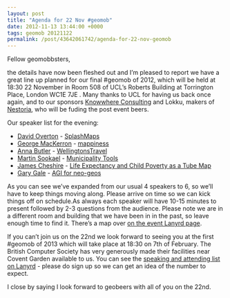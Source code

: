 ```yaml
--- 
layout: post
title: "Agenda for 22 Nov #geomob"
date: 2012-11-13 13:44:00 +0000
tags: geomob 20121122
permalink: /post/43642061742/agenda-for-22-nov-geomob
---
```

Fellow geomobbsters,

the details have now been fleshed out and I’m pleased to report we have a great line up planned for our final #geomob of 2012, which will be held at 18:30 22 November in Room 508 of UCL’s Roberts Building at Torrington Place, London WC1E 7JE . Many thanks to UCL for having us back once again, and to our sponsors [Knowwhere Consulting](http://knowwhereconsulting.co.uk/) and Lokku, makers of [Nestoria](http://www.nestoria.com), who will be fuding the post event beers.

Our speaker list for the evening:

*   [David Overton](https://twitter.com/dbyhundred) - [SplashMaps](http://www.kickstarter.com/projects/1521486951/splashmaps?ref=live)
*   [George MacKerron](https://twitter.com/jawj) - [mappiness](http://www.mappiness.org.uk/)
*   [Anna Butler](https://twitter.com/TravelMapmaker) - [WellingtonsTravel](http://www.wellingtonstravel.com/)
*   [Martin Sookael](https://twitter.com/martinsookael) - [Municipality Tools](http://municipalitytools.com/)
*   [James Cheshire](https://twitter.com/spatialanalysis) - [Life Expectancy and Child Poverty as a Tube Map](http://spatialanalysis.co.uk/2012/07/lives-on-the-line/)
*   [Gary Gale](https://twitter.com/vicchi) - [AGI for neo-geos](http://www.agi.org.uk/)

As you can see we’ve expanded from our usual 4 speakers to 6, so we’ll have to keep things moving along. Please arrive on time so we can kick things off on schedule.As always each speaker will have 10-15 minutes to present followed by 2-3 questions from the audience. Please note we are in a different room and building that we have been in in the past, so leave enough time to find it. There’s a map over [on the event Lanyrd page](http://lanyrd.com/2012/geomob-november/).

If you can’t join us on the 22nd we look forward to seeing you at the first #geomob of 2013 which will take place at 18:30 on 7th of February. The British Computer Society has very generously made their facilities near Covent Garden available to us. You can see the [speaking and attending list on Lanyrd](http://lanyrd.com/2013/geomob-february/) - please do sign up so we can get an idea of the number to expect.

I close by saying I look forward to geobeers with all of you on the 22nd.